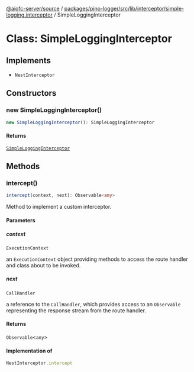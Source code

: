 [@aiofc-server/source](../../../../../../../index.md) / [packages/pino-logger/src/lib/interceptor/simple-logging.interceptor](../index.md) / SimpleLoggingInterceptor

# Class: SimpleLoggingInterceptor

## Implements

- `NestInterceptor`

## Constructors

### new SimpleLoggingInterceptor()

```ts
new SimpleLoggingInterceptor(): SimpleLoggingInterceptor
```

#### Returns

[`SimpleLoggingInterceptor`](SimpleLoggingInterceptor.md)

## Methods

### intercept()

```ts
intercept(context, next): Observable<any>
```

Method to implement a custom interceptor.

#### Parameters

##### context

`ExecutionContext`

an `ExecutionContext` object providing methods to access the
route handler and class about to be invoked.

##### next

`CallHandler`

a reference to the `CallHandler`, which provides access to an
`Observable` representing the response stream from the route handler.

#### Returns

`Observable`\<`any`\>

#### Implementation of

```ts
NestInterceptor.intercept
```
